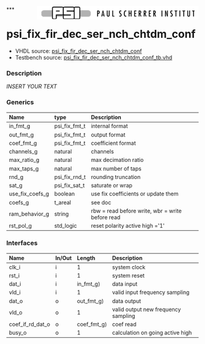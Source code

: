 <img align="right" src="../doc/psi_logo.png">
***

# psi_fix_fir_dec_ser_nch_chtdm_conf
 - VHDL source: [psi_fix_fir_dec_ser_nch_chtdm_conf](../hdl/psi_fix_fir_dec_ser_nch_chtdm_conf.vhd)
 - Testbench source: [psi_fix_fir_dec_ser_nch_chtdm_conf_tb.vhd](../testbench/psi_fix_fir_dec_ser_nch_chtdm_conf_tb/psi_fix_fir_dec_ser_nch_chtdm_conf_tb.vhd)

### Description
*INSERT YOUR TEXT*

### Generics
| Name            | type          | Description                                      |
|:----------------|:--------------|:-------------------------------------------------|
| in_fmt_g        | psi_fix_fmt_t | internal format                                  |
| out_fmt_g       | psi_fix_fmt_t | output format                                    |
| coef_fmt_g      | psi_fix_fmt_t | coefficient format                               |
| channels_g      | natural       | channels                                         |
| max_ratio_g     | natural       | max decimation ratio                             |
| max_taps_g      | natural       | max number of taps                               |
| rnd_g           | psi_fix_rnd_t | rounding truncation                              |
| sat_g           | psi_fix_sat_t | saturate or wrap                                 |
| use_fix_coefs_g | boolean       | use fix coefficients or update them              |
| coefs_g         | t_areal       | see doc                                          |
| ram_behavior_g  | string        | rbw = read before write, wbr = write before read |
| rst_pol_g       | std_logic     | reset polarity active high ='1'                  |

### Interfaces
| Name             | In/Out   | Length      | Description                         |
|:-----------------|:---------|:------------|:------------------------------------|
| clk_i            | i        | 1           | system clock                        |
| rst_i            | i        | 1           | system reset                        |
| dat_i            | i        | in_fmt_g)   | data input                          |
| vld_i            | i        | 1           | valid input frequency sampling      |
| dat_o            | o        | out_fmt_g)  | data output                         |
| vld_o            | o        | 1           | valid output new frequency sampling |
| coef_if_rd_dat_o | o        | coef_fmt_g) | coef read                           |
| busy_o           | o        | 1           | calculation on going active high    |
